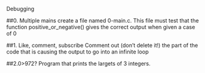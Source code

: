Debugging

##0. Multiple mains
create a file named 0-main.c. This file must test that the function positive_or_negative() gives the correct output when given a case of 0

##1. Like, comment, subscribe
Comment out (don’t delete it!) the part of the code that is causing the output to go into an infinite loop

##2.0>972?
Program that prints the largets of 3 integers.
